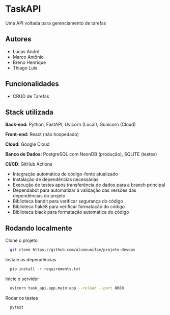 # TaskAPI

Uma API voltada para gerenciamento de tarefas

## Autores

- Lucas André
- Marco Antônio
- Breno Henrique
- Thiago Luís

## Funcionalidades

- CRUD de Tarefas

## Stack utilizada

**Back-end:** Python, FastAPI, Uvicorn (Local), Gunicorn (Cloud)

**Front-end:** React (não hospedado)

**Cloud:** Google Cloud

**Banco de Dados:** PostgreSQL com NeonDB (produção), SQLITE (testes)

**CI/CD**: GitHub Actions

- Integração automática de código-fonte atualizado
- Instalação de dependências necessárias
- Execução de testes após transferência de dados para a branch principal
- Dependabot para automatizar a validação das versões das dependências do projeto
- Biblioteca bandit para verificar segurança do código
- Biblioteca flake8 para verificar formatação do código
- Biblioteca black para formatação automática do código

## Rodando localmente

Clone o projeto

```bash
  git clone https://github.com/alunounifae/projeto-devops
```

Instale as dependências

```bash
  pip install -r requirements.txt
```

Inicie o servidor

```bash
  uvicorn task_api.app.main:app --reload --port 8080
```

Rodar os testes

```bash
  pytest
```

